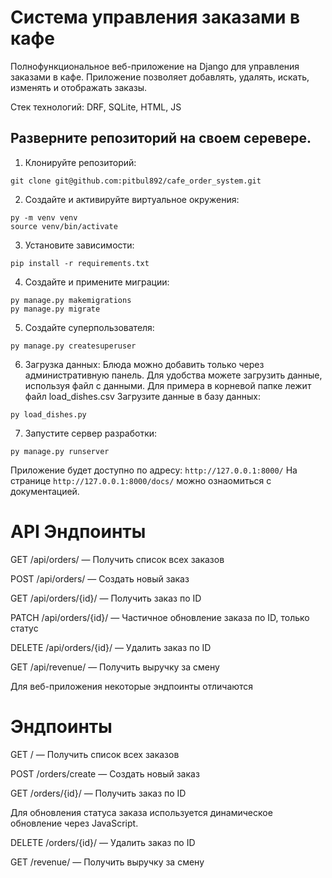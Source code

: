 # Cистема управления заказами в кафе
Полнофункциональное веб-приложение на Django для управления заказами в кафе. Приложение позволяет добавлять, удалять, искать, изменять и отображать заказы.

Стек технологий:
DRF, SQLite, HTML, JS

## Разверните репозиторий на своем серевере.

1. Клонируйте репозиторий:
```
git clone git@github.com:pitbul892/cafe_order_system.git
```
2. Создайте и активируйте виртуальное окружения:
```
py -m venv venv
source venv/bin/activate
```
3. Установите зависимости:
```
pip install -r requirements.txt
```
4. Создайте и примените миграции:
```
py manage.py makemigrations
py manage.py migrate
```
5. Создайте суперпользователя:
```
py manage.py createsuperuser
```
6. Загрузка данных:
Блюда можно добавить только через административную панель. 
Для удобства можете загрузить данные, используя файл с данными.
Для примера в корневой папке лежит файл load_dishes.csv
Загрузите данные в базу данных:
```
py load_dishes.py
```
7. Запустите сервер разработки:
```
py manage.py runserver
```
Приложение будет доступно по адресу: ```http://127.0.0.1:8000/```
На странице ```http://127.0.0.1:8000/docs/``` можно ознаомиться с 
документацией.


# API Эндпоинты
GET    /api/orders/                  — Получить список всех заказов

POST   /api/orders/                  — Создать новый заказ

GET    /api/orders/{id}/             — Получить заказ по ID

PATCH  /api/orders/{id}/             — Частичное обновление  заказа по ID, только статус

DELETE /api/orders/{id}/             — Удалить заказ по ID

GET    /api/revenue/                 — Получить выручку за смену


Для веб-приложения некоторые эндпоинты отличаются
# Эндпоинты
GET    /                         — Получить список всех заказов

POST   /orders/create            — Создать новый заказ

GET    /orders/{id}/             — Получить заказ по ID

Для обновления статуса заказа используется динамическое обновление через JavaScript. 

DELETE /orders/{id}/             — Удалить заказ по ID

GET    /revenue/                 — Получить выручку за смену

